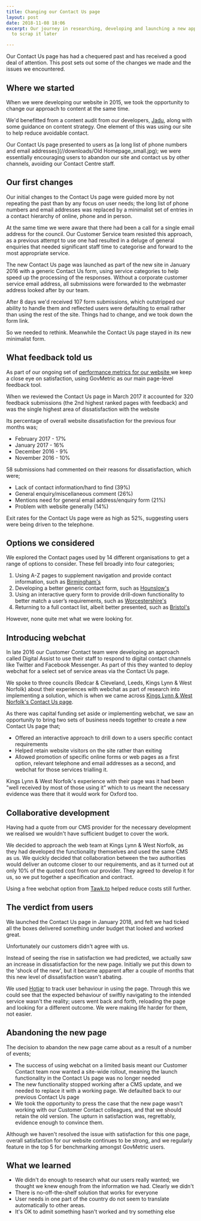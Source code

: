 ```yaml
---
title: Changing our Contact Us page
layout: post
date: 2018-11-08 18:06
excerpt: Our journey in researching, developing and launching a new approach, only
  to scrap it later

---
```

Our Contact Us page has had a chequered past and has received a good deal of attention. This post sets out some of the changes we made and the issues we encountered.

## Where we started

When we were developing our website in 2015, we took the opportunity to change our approach to content at the same time.

We'd benefitted from a content audit from our developers, [Jadu](www.jadu.net), along with some guidance on content strategy. One element of this was using our site to help reduce avoidable contact.

Our Contact Us page presented to users as [a long list of phone numbers and email addresses](//downloads/Old Homepage_small.jpg); we were essentially encouraging users to abandon our site and contact us by other channels, avoiding our Contact Centre staff.

## Our first changes

Our initial changes to the Contact Us page were guided more by not repeating the past than by any focus on user needs; the long list of phone numbers and email addresses was replaced by a minimalist set of entries in a contact hierarchy of online, phone and in person.

At the same time we were aware that there had been a call for a single email address for the council. Our Customer Service team  resisted this approach, as a previous attempt to use one had resulted in a deluge of general enquiries that needed significant staff time to categorise and forward to the most appropriate service.

The new Contact Us page was launched as part of the new site in January 2016 with a generic Contact Us form, using service categories to help speed up the processing of the responses. Without a corporate customer service email address, all submissions were forwarded to the webmaster address looked after by our team.

After 8 days we'd received 107 form submissions, which outstripped our ability to handle them and reflected users were defaulting to email rather than using the rest of the site. Things had to change, and we took down the form link.

So we needed to rethink. Meanwhile the Contact Us page stayed in its new minimalist form.

## What feedback told us

As part of our ongoing set of [performance metrics for our website ](https://digital.oxford.gov.uk/performance/webtraffic.html)we keep a close eye on satisfaction, using GovMetric as our main page-level feedback tool.

When we reviewed the Contact Us page in March 2017 it accounted for 320 feedback submissions (the 2nd highest ranked pages with feedback) and was the single highest area of dissatisfaction with the website

Its percentage of overall website dissatisfaction for the previous four months was;

* February 2017 - 17%
* January 2017 - 16%
* December 2016 - 9%
* November 2016 - 10%

58 submissions had commented on their reasons for dissatisfaction, which were;

* Lack of contact information/hard to find (39%)
* General enquiry/miscellaneous comment (26%)
* Mentions need for general email address/enquiry form (21%)
* Problem with website generally (14%)

Exit rates for the Contact Us page were as high as 52%, suggesting users were being driven to the telephone.

## Options we considered

We explored the Contact pages used by 14 different organisations to get a range of options to consider. These fell broadly into four categories;

1. Using A-Z pages to supplement navigation and provide contact information, such as [Birmingham's](https://www.birmingham.gov.uk/a_to_z)
2. Developing a better generic contact form, such as [Hounslow's](https://eforms.hounslow.gov.uk/ufs/ufsmain?formid=ENQUIRIES_FORM&ebz=1_1541709239564&ebd=0&ebz=1_1541709239564)
3. Using an interactive query form to provide drill-down functionality to better match a user’s requirements, such as [Worcestershire's](https://capublic.worcestershire.gov.uk/CSAPortalPublic/)
4. Returning to a full contact list, albeit better presented, such as [Bristol's](https://www.bristol.gov.uk/contact)

However, none quite met what we were looking for.

## Introducing webchat

In late 2016 our Customer Contact team were developing an approach called Digital Assist to use their staff to respond to digital contact channels like Twitter and Facebook Messenger. As part of this they wanted to deploy webchat for a select set of service areas via the Contact Us page.

We spoke to three councils (Redcar & Cleveland, Leeds, Kings Lynn & West Norfolk) about their experiences with webchat as part of research into implementing a solution, which is when we came across [Kings Lynn & West Norfolk's Contact Us page](https://www.west-norfolk.gov.uk/contact).

As there was capital funding set aside or implementing webchat, we saw an opportunity to bring two sets of business needs together to create a new Contact Us page that;

* Offered an interactive approach to drill down to a users specific contact requirements
* Helped retain website visitors on the site rather than exiting
* Allowed promotion of specific online forms or web pages as a first option, relevant telephone and email addresses as a second, and webchat for those services trialling it.

Kings Lynn & West Norfolk's experience with their page was it had been "well received by most of those using it" which to us meant the necessary evidence was there that it would work for Oxford too.

## Collaborative development

Having had a quote from our CMS provider for the necessary development we realised we wouldn't have sufficient budget to cover the work.

We decided to approach the web team at Kings Lynn & West Norfolk, as they had developed the functionality themselves and used the same CMS as us. We quickly decided that collaboration between the two authorities would deliver an outcome closer to our requirements, and as it turned out at only 10% of the quoted cost from our provider. They agreed to develop it for us, so we put together a specification and contract.

Using a free webchat option from [Tawk.to](https://www.tawk.to) helped reduce costs still further.

## The verdict from users

We launched the Contact Us page in January 2018, and felt we had ticked all the boxes delivered something under budget that looked and worked great.

Unfortunately our customers didn't agree with us.

Instead of seeing the rise in satisfaction we had predicted, we actually saw an increase in dissatisfaction for the new page. Initially we put this down to the 'shock of the new', but it became apparent after a couple of months that this new level of dissatisfaction wasn't abating.

We used  [Hotjar](https://www.hotjar.com) to track user behaviour in using the page. Through this we could see that the expected behaviour of swiftly navigating to the intended service wasn't the reality; users went back and forth, reloading the page and looking for a different outcome. We were making life harder for them, not easier.

## Abandoning the new page

The decision to abandon the new page came about as a result of a number of events;

* The success of using webchat on a limited basis meant our Customer Contact team now wanted a site-wide rollout, meaning the launch functionality in the Contact Us page was no longer needed
* The new functionality stopped working after a CMS update, and we needed to replace it with a working page. We defaulted back to our previous Contact Us page
* We took the opportunity to press the case that the new page wasn't working with our Customer Contact colleagues, and that we should retain the old version. The upturn in satisfaction was, regrettably, evidence enough to convince them.

Although we haven't resolved the issue with satisfaction for this one page, overall satisfaction for our website continues to be strong, and we regularly feature in the top 5 for benchmarking amongst GovMetric users.

## What we learned

* We didn't do enough to research what our users really wanted; we thought we knew enough from the information we had. Clearly we didn't
* There is no-off-the-shelf solution that works for everyone
* User needs in one part of the country do not seem to translate automatically to other areas.
* It's OK to admit something hasn't worked and try something else